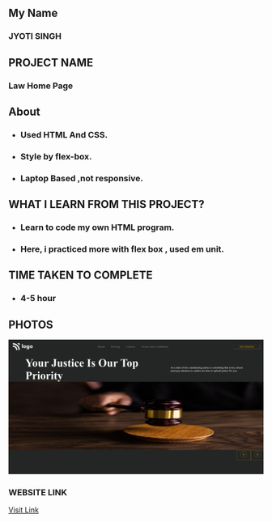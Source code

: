 ## My Name

### JYOTI SINGH

## PROJECT NAME

### Law Home Page

## About

- ### Used HTML And CSS.
- ### Style by flex-box.
- ### Laptop Based ,not responsive.

## WHAT I LEARN FROM THIS PROJECT?

- ### Learn to code my own HTML program.
- ### Here, i practiced more with flex box , used em unit.

## TIME TAKEN TO COMPLETE

- ### 4-5 hour

## PHOTOS

![Law Home Page](./myScreenshot.png)

### WEBSITE LINK

[Visit Link](https://justice-landing-01.netlify.app/)
